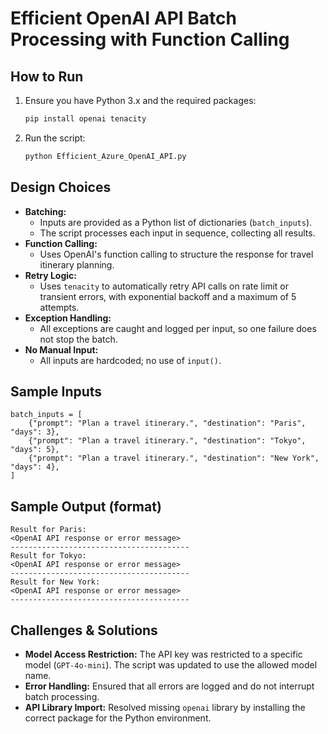 # Efficient OpenAI API Batch Processing with Function Calling

## How to Run

1. Ensure you have Python 3.x and the required packages:
   ```bash
   pip install openai tenacity
   ```
2. Run the script:
   ```bash
   python Efficient_Azure_OpenAI_API.py
   ```

## Design Choices
- **Batching:**
  - Inputs are provided as a Python list of dictionaries (`batch_inputs`).
  - The script processes each input in sequence, collecting all results.
- **Function Calling:**
  - Uses OpenAI's function calling to structure the response for travel itinerary planning.
- **Retry Logic:**
  - Uses `tenacity` to automatically retry API calls on rate limit or transient errors, with exponential backoff and a maximum of 5 attempts.
- **Exception Handling:**
  - All exceptions are caught and logged per input, so one failure does not stop the batch.
- **No Manual Input:**
  - All inputs are hardcoded; no use of `input()`.

## Sample Inputs
```
batch_inputs = [
    {"prompt": "Plan a travel itinerary.", "destination": "Paris", "days": 3},
    {"prompt": "Plan a travel itinerary.", "destination": "Tokyo", "days": 5},
    {"prompt": "Plan a travel itinerary.", "destination": "New York", "days": 4},
]
```

## Sample Output (format)
```
Result for Paris:
<OpenAI API response or error message>
----------------------------------------
Result for Tokyo:
<OpenAI API response or error message>
----------------------------------------
Result for New York:
<OpenAI API response or error message>
----------------------------------------
```

## Challenges & Solutions
- **Model Access Restriction:** The API key was restricted to a specific model (`GPT-4o-mini`). The script was updated to use the allowed model name.
- **Error Handling:** Ensured that all errors are logged and do not interrupt batch processing.
- **API Library Import:** Resolved missing `openai` library by installing the correct package for the Python environment. 